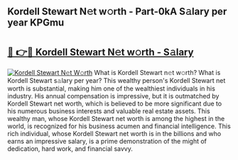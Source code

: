 ## Kordell Stewart N𝚎t w𝚘rth - Part-0kA S𝚊lary per year KPGmu

# <h2><a href="http://gc0kgv.nevu.top/?p=Kordell+Stewart">🔗 👉🔴 Kordell Stewart N𝚎t w𝚘rth - S𝚊lary</a></h2>

[![Kordell Stewart N𝚎t W𝚘rth](https://i.imgur.com/Oavwk0R.jpeg)](http://gc0kgv.nevu.top/?p=Kordell+Stewart)
What is Kordell Stewart n𝚎t w𝚘rth? What is Kordell Stewart s𝚊lary per year?
This wealthy person's Kordell Stewart net worth is substantial, making him one of the wealthiest individuals in his industry. His annual compensation is impressive, but it is outmatched by Kordell Stewart net worth, which is believed to be more significant due to his numerous business interests and valuable real estate assets. This wealthy man, whose Kordell Stewart net worth is among the highest in the world, is recognized for his business acumen and financial intelligence. This rich individual, whose Kordell Stewart net worth is in the billions and who earns an impressive salary, is a prime demonstration of the might of dedication, hard work, and financial savvy.
